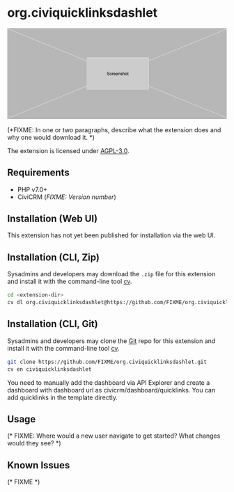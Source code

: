 # org.civiquicklinksdashlet

![Screenshot](/images/screenshot.png)

(*FIXME: In one or two paragraphs, describe what the extension does and why one would download it. *)

The extension is licensed under [AGPL-3.0](LICENSE.txt).

## Requirements

* PHP v7.0+
* CiviCRM (*FIXME: Version number*)

## Installation (Web UI)

This extension has not yet been published for installation via the web UI.

## Installation (CLI, Zip)

Sysadmins and developers may download the `.zip` file for this extension and
install it with the command-line tool [cv](https://github.com/civicrm/cv).

```bash
cd <extension-dir>
cv dl org.civiquicklinksdashlet@https://github.com/FIXME/org.civiquicklinksdashlet/archive/master.zip
```

## Installation (CLI, Git)

Sysadmins and developers may clone the [Git](https://en.wikipedia.org/wiki/Git) repo for this extension and
install it with the command-line tool [cv](https://github.com/civicrm/cv).

```bash
git clone https://github.com/FIXME/org.civiquicklinksdashlet.git
cv en civiquicklinksdashlet
```
You need to manually add the dashboard via API Explorer and create a dashboard with dashboard url as civicrm/dashboard/quicklinks. 
You can add quicklinks in the template directly.

## Usage

(* FIXME: Where would a new user navigate to get started? What changes would they see? *)

## Known Issues

(* FIXME *)
